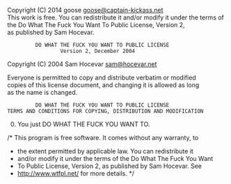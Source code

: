  Copyright (C) 2014 goose <goose@captain-kickass.net>                  
 This work is free. You can redistribute it and/or modify it under the 
 terms of the Do What The Fuck You Want To Public License, Version 2,  
 as published by Sam Hocevar.                                          
                                                                       
             DO WHAT THE FUCK YOU WANT TO PUBLIC LICENSE               
                     Version 2, December 2004                          
                                                                       
  Copyright (C) 2004 Sam Hocevar <sam@hocevar.net>                     
                                                                       
  Everyone is permitted to copy and distribute verbatim or modified    
  copies of this license document, and changing it is allowed as long  
  as the name is changed.                                              
                                                                       
             DO WHAT THE FUCK YOU WANT TO PUBLIC LICENSE               
    TERMS AND CONDITIONS FOR COPYING, DISTRIBUTION AND MODIFICATION    
                                                                       
   0. You just DO WHAT THE FUCK YOU WANT TO.                           
                                                                       
 /* This program is free software. It comes without any warranty, to   
  * the extent permitted by applicable law. You can redistribute it    
  * and/or modify it under the terms of the Do What The Fuck You Want  
  * To Public License, Version 2, as published by Sam Hocevar. See     
  * http://www.wtfpl.net/ for more details. */                         
